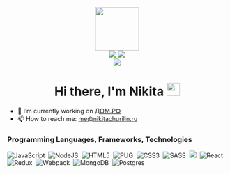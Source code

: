 <div align="center">
  <img src="https://media.giphy.com/media/cmCEsJZHYBPels360q/giphy.gif" width="100"/>
  <div>
    <a href="https://t.me/Naikaric">
      <img src="https://img.shields.io/badge/Telegram-blue?logo=telegram&logoColor=white&labelColor=0088cc&color=0088cc" />
    </a>
    <a href="https://vk.com/naikaric">
      <img src="https://img.shields.io/badge/Вконтакте-blue?logo=vk&logoColor=white&labelColor=0077FF&color=0077FF" />
    </a>
  </div>
  <img src="https://komarev.com/ghpvc/?username=Naikaric" />
  <h1>
    Hi there, I'm Nikita
    <img src="https://media.giphy.com/media/hvRJCLFzcasrR4ia7z/giphy.gif" width="30px"/>
  </h1>
</div>

- 🏢 I’m currently working on [ДОМ.РФ](https://дом.рф/)
- 📫 How to reach me: [me@nikitachurilin.ru](mailto:me@nikitachurilin.ru)

### Programming Languages, Frameworks, Technologies
<div>
  <img alt="JavaScript" src="https://img.shields.io/badge/javascript%20-%23323330.svg?&style=for-the-badge&logo=javascript&logoColor=%23F7DF1E"/>&nbsp;
  <img alt="NodeJS" src="https://img.shields.io/badge/node.js%20-%2343853D.svg?&style=for-the-badge&logo=node.js&logoColor=white"/>&nbsp;
  <img alt="HTML5" src="https://img.shields.io/badge/html5%20-%23E34F26.svg?&style=for-the-badge&logo=html5&logoColor=white"/>&nbsp;
  <img alt="PUG" src="https://img.shields.io/badge/pug-a86454?&style=for-the-badge&logo=pug&logoColor=ffffff"/>&nbsp;
  <img alt="CSS3" src="https://img.shields.io/badge/css3%20-%231572B6.svg?&style=for-the-badge&logo=css3&logoColor=white"/>&nbsp;
  <img alt="SASS" src="https://img.shields.io/badge/sass-bf4080?&style=for-the-badge&logo=sass&logoColor=ffffff"/>&nbsp;
  <img alt"Styled components" src="https://img.shields.io/badge/styled--components-DB7093?style=for-the-badge&logo=styled-components&logoColor=white"/>&nbsp;
  <img alt="React" src="https://img.shields.io/badge/react%20-%2320232a.svg?&style=for-the-badge&logo=react&logoColor=%2361DAFB"/>&nbsp;
  <img alt="Redux" src="https://img.shields.io/badge/redux%20-%23593d88.svg?&style=for-the-badge&logo=redux&logoColor=white"/>&nbsp;
  <img alt="Webpack" src="https://img.shields.io/badge/webpack-175d96?&style=for-the-badge&logo=webpack&logoColor=ffffff"/>&nbsp;
  <img alt="MongoDB" src ="https://img.shields.io/badge/MongoDB-%234ea94b.svg?&style=for-the-badge&logo=mongodb&logoColor=white"/>&nbsp;
  <img alt="Postgres" src ="https://img.shields.io/badge/postgres-%23316192.svg?&style=for-the-badge&logo=postgresql&logoColor=white"/>
</div>

